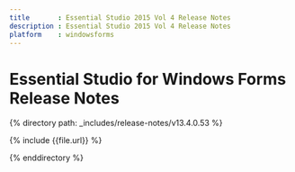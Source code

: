 ```yaml
---
title       : Essential Studio 2015 Vol 4 Release Notes
description : Essential Studio 2015 Vol 4 Release Notes
platform    : windowsforms
---
```


# Essential Studio for Windows Forms Release Notes

{% directory path: _includes/release-notes/v13.4.0.53 %}


{% include {{file.url}} %}

{% enddirectory %}